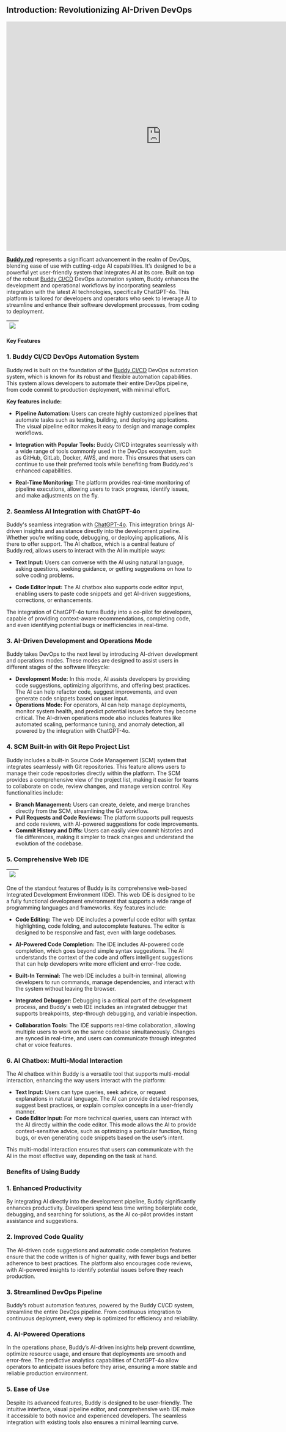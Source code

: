 ## Introduction: Revolutionizing AI-Driven DevOps

<!-- [![IMAGE ALT TEXT HERE](./static/img/demo-cover.png)](https://www.youtube.com/watch?v=wO7Aj1fpTK4) -->
<iframe allowtransparency="true" allowFullScreen frameBorder="0" scrolling="no" src="https://docs.buddy.red/img/EnGIF.mp4" width="810" height="600"></iframe>

[**Buddy.red**](https://buddy.red) represents a significant advancement in the realm of DevOps, blending ease of use with cutting-edge AI capabilities. It’s designed to be a powerful yet user-friendly system that integrates AI at its core. Built on top of the robust [Buddy CI/CD](https://buddy.works) DevOps automation system, Buddy enhances the development and operational workflows by incorporating seamless integration with the latest AI technologies, specifically ChatGPT-4o. This platform is tailored for developers and operators who seek to leverage AI to streamline and enhance their software development processes, from coding to deployment.

| ![](https://docs.buddy.red/assets/images/ask-codebase-cf1e995562bd6b404beb83e92d0fed58.png) |
| - |

#### Key Features

### 1. **Buddy CI/CD DevOps Automation System**

Buddy.red is built on the foundation of the [Buddy CI/CD](https://buddy.works) DevOps automation system, which is known for its robust and flexible automation capabilities. This system allows developers to automate their entire DevOps pipeline, from code commit to production deployment, with minimal effort. 

**Key features include:**

- **Pipeline Automation:** Users can create highly customized pipelines that automate tasks such as testing, building, and deploying applications. The visual pipeline editor makes it easy to design and manage complex workflows.

- **Integration with Popular Tools:** Buddy CI/CD integrates seamlessly with a wide range of tools commonly used in the DevOps ecosystem, such as GitHub, GitLab, Docker, AWS, and more. This ensures that users can continue to use their preferred tools while benefiting from Buddy.red's enhanced capabilities.

- **Real-Time Monitoring:** The platform provides real-time monitoring of pipeline executions, allowing users to track progress, identify issues, and make adjustments on the fly.

### 2. **Seamless AI Integration with ChatGPT-4o**

Buddy's seamless integration with [ChatGPT-4o](https://openai.com/index/hello-gpt-4o). This integration brings AI-driven insights and assistance directly into the development pipeline. Whether you’re writing code, debugging, or deploying applications, AI is there to offer support. The AI chatbox, which is a central feature of Buddy.red, allows users to interact with the AI in multiple ways:

- **Text Input:** Users can converse with the AI using natural language, asking questions, seeking guidance, or getting suggestions on how to solve coding problems.

- **Code Editor Input:** The AI chatbox also supports code editor input, enabling users to paste code snippets and get AI-driven suggestions, corrections, or enhancements.

The integration of ChatGPT-4o turns Buddy into a co-pilot for developers, capable of providing context-aware recommendations, completing code, and even identifying potential bugs or inefficiencies in real-time.

### 3. **AI-Driven Development and Operations Mode**

Buddy takes DevOps to the next level by introducing AI-driven development and operations modes. These modes are designed to assist users in different stages of the software lifecycle:

- **Development Mode:** In this mode, AI assists developers by providing code suggestions, optimizing algorithms, and offering best practices. The AI can help refactor code, suggest improvements, and even generate code snippets based on user input.
- **Operations Mode:** For operators, AI can help manage deployments, monitor system health, and predict potential issues before they become critical. The AI-driven operations mode also includes features like automated scaling, performance tuning, and anomaly detection, all powered by the integration with ChatGPT-4o.

### 4. **SCM Built-in with Git Repo Project List**

Buddy includes a built-in Source Code Management (SCM) system that integrates seamlessly with Git repositories. This feature allows users to manage their code repositories directly within the platform. The SCM provides a comprehensive view of the project list, making it easier for teams to collaborate on code, review changes, and manage version control. Key functionalities include:

- **Branch Management:** Users can create, delete, and merge branches directly from the SCM, streamlining the Git workflow.
- **Pull Requests and Code Reviews:** The platform supports pull requests and code reviews, with AI-powered suggestions for code improvements.
- **Commit History and Diffs:** Users can easily view commit histories and file differences, making it simpler to track changes and understand the evolution of the codebase.

### 5. **Comprehensive Web IDE**

| ![](https://docs.buddy.red/assets/images/light-ui-24e64a4ccce46b362dd6b466d285f02d.png) |
| - |

One of the standout features of Buddy is its comprehensive web-based Integrated Development Environment (IDE). This web IDE is designed to be a fully functional development environment that supports a wide range of programming languages and frameworks. Key features include:

- **Code Editing:** The web IDE includes a powerful code editor with syntax highlighting, code folding, and autocomplete features. The editor is designed to be responsive and fast, even with large codebases.

- **AI-Powered Code Completion:** The IDE includes AI-powered code completion, which goes beyond simple syntax suggestions. The AI understands the context of the code and offers intelligent suggestions that can help developers write more efficient and error-free code.

- **Built-In Terminal:** The web IDE includes a built-in terminal, allowing developers to run commands, manage dependencies, and interact with the system without leaving the browser.

- **Integrated Debugger:** Debugging is a critical part of the development process, and Buddy's web IDE includes an integrated debugger that supports breakpoints, step-through debugging, and variable inspection.

- **Collaboration Tools:** The IDE supports real-time collaboration, allowing multiple users to work on the same codebase simultaneously. Changes are synced in real-time, and users can communicate through integrated chat or voice features.

### 6. **AI Chatbox: Multi-Modal Interaction**

The AI chatbox within Buddy is a versatile tool that supports multi-modal interaction, enhancing the way users interact with the platform:

- **Text Input:** Users can type queries, seek advice, or request explanations in natural language. The AI can provide detailed responses, suggest best practices, or explain complex concepts in a user-friendly manner.
- **Code Editor Input:** For more technical queries, users can interact with the AI directly within the code editor. This mode allows the AI to provide context-sensitive advice, such as optimizing a particular function, fixing bugs, or even generating code snippets based on the user’s intent.

This multi-modal interaction ensures that users can communicate with the AI in the most effective way, depending on the task at hand.

### Benefits of Using Buddy

### 1. **Enhanced Productivity**

By integrating AI directly into the development pipeline, Buddy significantly enhances productivity. Developers spend less time writing boilerplate code, debugging, and searching for solutions, as the AI co-pilot provides instant assistance and suggestions.

### 2. **Improved Code Quality**

The AI-driven code suggestions and automatic code completion features ensure that the code written is of higher quality, with fewer bugs and better adherence to best practices. The platform also encourages code reviews, with AI-powered insights to identify potential issues before they reach production.

### 3. **Streamlined DevOps Pipeline**

Buddy’s robust automation features, powered by the Buddy CI/CD system, streamline the entire DevOps pipeline. From continuous integration to continuous deployment, every step is optimized for efficiency and reliability.

### 4. **AI-Powered Operations**

In the operations phase, Buddy’s AI-driven insights help prevent downtime, optimize resource usage, and ensure that deployments are smooth and error-free. The predictive analytics capabilities of ChatGPT-4o allow operators to anticipate issues before they arise, ensuring a more stable and reliable production environment.

### 5. **Ease of Use**

Despite its advanced features, Buddy is designed to be user-friendly. The intuitive interface, visual pipeline editor, and comprehensive web IDE make it accessible to both novice and experienced developers. The seamless integration with existing tools also ensures a minimal learning curve.